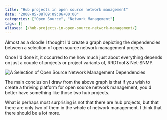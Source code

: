 ```yaml
---
title: "Hub projects in open source network management"
date: "2008-05-08T09:09:06+00:00"
categories: ["Open Source", "Network Management"]
tags: []
aliases: [/hub-projects-in-open-source-network-management/]
---
```


Almost as a doodle I thought I'd create a graph depicting the dependencies between a selection of open source network management projects.

Once I'd done it, it occurred to me how much just about everything depends on just a couple of projects or project variants of, RRDTool &amp; Net-SNMP.

![A Selection of Open Source Network Management Dependencies]("/images/uploads/2008/05/ossnms-dependencies1.jpg)

The main conclusion I draw from the above graph is that if you wish to create a thriving platform for open source network management, you'd better have something like those two hub projects.

What is perhaps most surprising is not that there are hub projects, but that there are only two of them in the whole of network management. I think that there should be a lot more.
